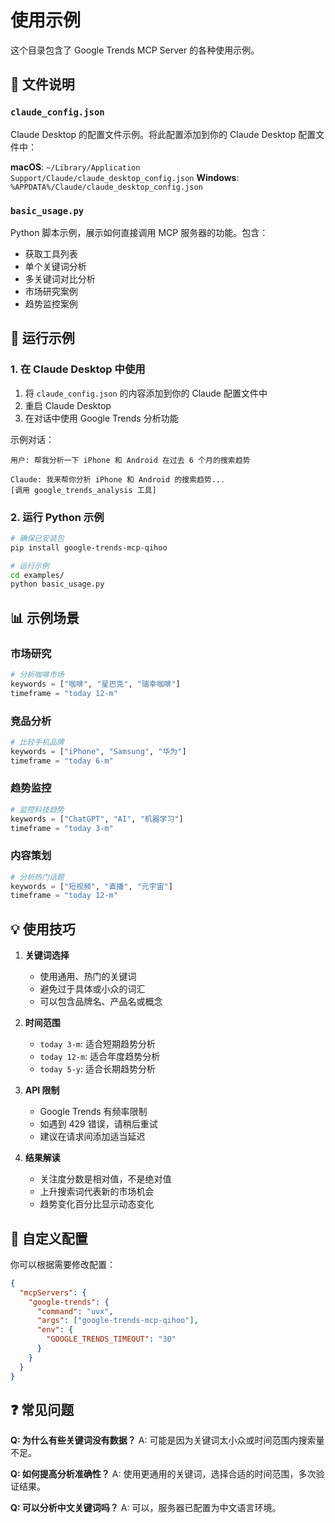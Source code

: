 # 使用示例

这个目录包含了 Google Trends MCP Server 的各种使用示例。

## 📁 文件说明

### `claude_config.json`
Claude Desktop 的配置文件示例。将此配置添加到你的 Claude Desktop 配置文件中：

**macOS**: `~/Library/Application Support/Claude/claude_desktop_config.json`
**Windows**: `%APPDATA%/Claude/claude_desktop_config.json`

### `basic_usage.py`
Python 脚本示例，展示如何直接调用 MCP 服务器的功能。包含：
- 获取工具列表
- 单个关键词分析
- 多关键词对比分析
- 市场研究案例
- 趋势监控案例

## 🚀 运行示例

### 1. 在 Claude Desktop 中使用

1. 将 `claude_config.json` 的内容添加到你的 Claude 配置文件中
2. 重启 Claude Desktop
3. 在对话中使用 Google Trends 分析功能

示例对话：
```
用户: 帮我分析一下 iPhone 和 Android 在过去 6 个月的搜索趋势

Claude: 我来帮你分析 iPhone 和 Android 的搜索趋势...
[调用 google_trends_analysis 工具]
```

### 2. 运行 Python 示例

```bash
# 确保已安装包
pip install google-trends-mcp-qihoo

# 运行示例
cd examples/
python basic_usage.py
```

## 📊 示例场景

### 市场研究
```python
# 分析咖啡市场
keywords = ["咖啡", "星巴克", "瑞幸咖啡"]
timeframe = "today 12-m"
```

### 竞品分析
```python
# 比较手机品牌
keywords = ["iPhone", "Samsung", "华为"]
timeframe = "today 6-m"
```

### 趋势监控
```python
# 监控科技趋势
keywords = ["ChatGPT", "AI", "机器学习"]
timeframe = "today 3-m"
```

### 内容策划
```python
# 分析热门话题
keywords = ["短视频", "直播", "元宇宙"]
timeframe = "today 12-m"
```

## 💡 使用技巧

1. **关键词选择**
   - 使用通用、热门的关键词
   - 避免过于具体或小众的词汇
   - 可以包含品牌名、产品名或概念

2. **时间范围**
   - `today 3-m`: 适合短期趋势分析
   - `today 12-m`: 适合年度趋势分析
   - `today 5-y`: 适合长期趋势分析

3. **API 限制**
   - Google Trends 有频率限制
   - 如遇到 429 错误，请稍后重试
   - 建议在请求间添加适当延迟

4. **结果解读**
   - 关注度分数是相对值，不是绝对值
   - 上升搜索词代表新的市场机会
   - 趋势变化百分比显示动态变化

## 🔧 自定义配置

你可以根据需要修改配置：

```json
{
  "mcpServers": {
    "google-trends": {
      "command": "uvx",
      "args": ["google-trends-mcp-qihoo"],
      "env": {
        "GOOGLE_TRENDS_TIMEOUT": "30"
      }
    }
  }
}
```

## ❓ 常见问题

**Q: 为什么有些关键词没有数据？**
A: 可能是因为关键词太小众或时间范围内搜索量不足。

**Q: 如何提高分析准确性？**
A: 使用更通用的关键词，选择合适的时间范围，多次验证结果。

**Q: 可以分析中文关键词吗？**
A: 可以，服务器已配置为中文语言环境。
